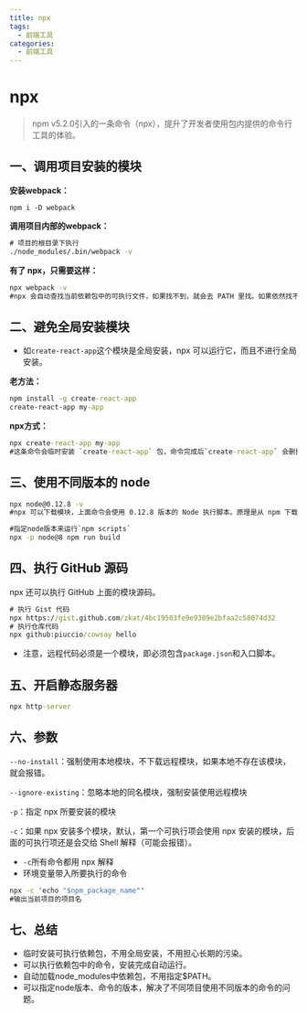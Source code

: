 ```yaml
---
title: npx
tags:
  - 前端工具
categories:
  - 前端工具
---
```


# npx

> npm v5.2.0引入的一条命令（npx），提升了开发者使用包内提供的命令行工具的体验。

## 一、**调用项目安装的模块**

**安装webpack：**

```
npm i -D webpack
```

**调用项目内部的webpack：**

```cmd
# 项目的根目录下执行
./node_modules/.bin/webpack -v
```

**有了 npx，只需要这样：**

```cmd
npx webpack -v
#npx 会自动查找当前依赖包中的可执行文件，如果找不到，就会去 PATH 里找。如果依然找不到，就会帮你安装！
```

## 二、避免全局安装模块

+ 如`create-react-app`这个模块是全局安装，npx 可以运行它，而且不进行全局安装。

**老方法：**

```cmd
npm install -g create-react-app
create-react-app my-app
```

**npx方式：**

```cmd
npx create-react-app my-app
#这条命令会临时安装 `create-react-app` 包，命令完成后`create-react-app` 会删掉，不会出现在 global 中。下次再执行，还是会重新临时安装。
```

## 三、使用不同版本的 node

```cmd
npx node@0.12.8 -v
#npx 可以下载模块，上面命令会使用 0.12.8 版本的 Node 执行脚本。原理是从 npm 下载这个版本的 node，使用后再删掉。

#指定node版本来运行`npm scripts`
npx -p node@8 npm run build
```

## 四、执行 GitHub 源码

npx 还可以执行 GitHub 上面的模块源码。

```cmd
# 执行 Gist 代码
npx https://gist.github.com/zkat/4bc19503fe9e9309e2bfaa2c58074d32
# 执行仓库代码
npx github:piuccio/cowsay hello
```

* 注意，远程代码必须是一个模块，即必须包含`package.json`和入口脚本。

## 五、开启静态服务器

```cmd
npx http-server
```

## 六、参数

`--no-install`：强制使用本地模块，不下载远程模块，如果本地不存在该模块，就会报错。

`--ignore-existing`：忽略本地的同名模块，强制安装使用远程模块

`-p`：指定 npx 所要安装的模块

`-c`：如果 npx 安装多个模块，默认，第一个可执行项会使用 npx 安装的模块，后面的可执行项还是会交给 Shell 解释（可能会报错）。

+ `-c`所有命令都用 npx 解释
+ 环境变量带入所要执行的命令

```cmd
npx -c 'echo "$npm_package_name"'
#输出当前项目的项目名
```

## 七、总结

+ 临时安装可执行依赖包，不用全局安装，不用担心长期的污染。
+ 可以执行依赖包中的命令，安装完成自动运行。
+ 自动加载node_modules中依赖包，不用指定$PATH。
+ 可以指定node版本、命令的版本，解决了不同项目使用不同版本的命令的问题。